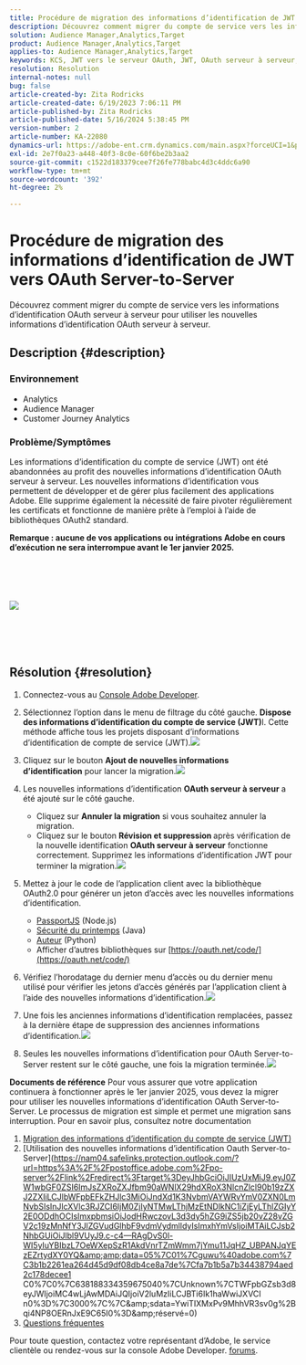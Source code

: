 ```yaml
---
title: Procédure de migration des informations d’identification de JWT vers OAuth Server-to-Server
description: Découvrez comment migrer du compte de service vers les informations d’identification OAuth serveur à serveur pour utiliser les nouvelles informations d’identification OAuth serveur à serveur.
solution: Audience Manager,Analytics,Target
product: Audience Manager,Analytics,Target
applies-to: Audience Manager,Analytics,Target
keywords: KCS, JWT vers le serveur OAuth, JWT, OAuth serveur à serveur, Customer Journey Analytics, migrer les informations d’identification
resolution: Resolution
internal-notes: null
bug: false
article-created-by: Zita Rodricks
article-created-date: 6/19/2023 7:06:11 PM
article-published-by: Zita Rodricks
article-published-date: 5/16/2024 5:38:45 PM
version-number: 2
article-number: KA-22080
dynamics-url: https://adobe-ent.crm.dynamics.com/main.aspx?forceUCI=1&pagetype=entityrecord&etn=knowledgearticle&id=f3a63955-d40e-ee11-8f6d-6045bd006b3d
exl-id: 2e7f0a23-a448-40f3-8c0e-60f6be2b3aa2
source-git-commit: c1522d183379cee7f26fe778babc4d3c4ddc6a90
workflow-type: tm+mt
source-wordcount: '392'
ht-degree: 2%

---
```


# Procédure de migration des informations d’identification de JWT vers OAuth Server-to-Server


Découvrez comment migrer du compte de service vers les informations d’identification OAuth serveur à serveur pour utiliser les nouvelles informations d’identification OAuth serveur à serveur.

## Description {#description}


### Environnement

- Analytics
- Audience Manager
- Customer Journey Analytics


### Problème/Symptômes

Les informations d’identification du compte de service (JWT) ont été abandonnées au profit des nouvelles informations d’identification OAuth serveur à serveur. Les nouvelles informations d’identification vous permettent de développer et de gérer plus facilement des applications Adobe. Elle supprime également la nécessité de faire pivoter régulièrement les certificats et fonctionne de manière prête à l’emploi à l’aide de bibliothèques OAuth2 standard. 

<b>Remarque : aucune de vos applications ou intégrations Adobe en cours d’exécution ne sera interrompue avant le 1er janvier 2025.</b>
<br><br> <br><br> <br><br><b>![](assets/___f5a63955-d40e-ee11-8f6d-6045bd006b3d___.png)</b><br><br> <br><br> <br>

## Résolution {#resolution}


1. Connectez-vous au [Console Adobe Developer](https://developer.adobe.com/console).
2. Sélectionnez l’option dans le menu de filtrage du côté gauche. <b>Dispose des informations d’identification du compte de service (JWT)</b>l. Cette méthode affiche tous les projets disposant d’informations d’identification de compte de service (JWT).![](assets/bff4d24d-8b21-ee11-9cbe-6045bd006a22.png)
3. Cliquez sur le bouton <b>Ajout de nouvelles informations d’identification</b> pour lancer la migration.![](assets/500ae166-8b21-ee11-9cbe-6045bd006a22.png)
4. Les nouvelles informations d’identification <b>OAuth serveur à serveur</b> a été ajouté sur le côté gauche.
   - Cliquez sur <b>Annuler la migration</b> si vous souhaitez annuler la migration.
   - Cliquez sur le bouton <b>Révision et suppression </b>après vérification de la nouvelle identification <b>OAuth serveur à serveur</b> fonctionne correctement. Supprimez les informations d’identification JWT pour terminer la migration.![](assets/bd94377a-8b21-ee11-9cbe-6045bd006a22.png)
5. Mettez à jour le code de l’application client avec la bibliothèque OAuth2.0 pour générer un jeton d’accès avec les nouvelles informations d’identification.

   - [PassportJS](https://github.com/jaredhanson/passport) (Node.js)
   - [Sécurité du printemps](https://spring.io/projects/spring-security) (Java)
   - [Auteur](https://github.com/lepture/authlib) (Python)
   - Afficher d’autres bibliothèques sur [https://oauth.net/code/](https://oauth.net/code/)
6. Vérifiez l’horodatage du dernier menu d’accès ou du dernier menu utilisé pour vérifier les jetons d’accès générés par l’application client à l’aide des nouvelles informations d’identification.![](assets/2379358d-8b21-ee11-9cbe-6045bd006a22.png)
7. Une fois les anciennes informations d’identification remplacées, passez à la dernière étape de suppression des anciennes informations d’identification.![](assets/86be29a0-8b21-ee11-9cbe-6045bd006a22.png)
8. Seules les nouvelles informations d’identification pour OAuth Server-to-Server restent sur le côté gauche, une fois la migration terminée.![](assets/4bfaa6af-8b21-ee11-9cbe-6045bd006a22.png)


<b>Documents de référence</b>
Pour vous assurer que votre application continuera à fonctionner après le 1er janvier 2025, vous devez la migrer pour utiliser les nouvelles informations d’identification OAuth Server-to-Server.
Le processus de migration est simple et permet une migration sans interruption. Pour en savoir plus, consultez notre documentation



1. [Migration des informations d’identification du compte de service (JWT)](https://nam04.safelinks.protection.outlook.com/?url=https%3A%2F%2Fpostoffice.adobe.com%2Fpo-server%2Flink%2Fredirect%3Ftarget%3DeyJhbGciOiJIUzUxMiJ9.eyJ0ZW1wbGF0ZSI6ImJsZXRoZXJfbm90aWNlX29hdXRoX3NlcnZlcl90b19zZXJ2ZXIiLCJlbWFpbEFkZHJlc3MiOiJndXd1K3NvbmVAYWRvYmV0ZXN0LmNvbSIsInJlcXVlc3RJZCI6IjM0ZjIyNTMwLThjMzEtNDlkNC1iZjEyLThlZGIyY2E0ODdhOCIsImxpbmsiOiJodHRwczovL3d3dy5hZG9iZS5jb20vZ28vZGV2c19zMnNfbWlncmF0aW9uX2d1aWRlIiwibGFiZWwiOiI5IiwibG9jYWxlIjoiZW5fVVMifQ.Pr8LjAW5wq_tEqCQLs4Y2fwJSTW_Z2FH0CIVInolEKvySfPDiF7vl8Hg4S9ne_V6a74oLfCVzc99EE9K4XUoBQ&amp;amp;data=05%7C01%7Cguwu%40adobe.com%7C3b1b2261ea264d45d9df08db4ce8a7de%7Cfa7b1b5a7b34438794aed2c178decee1%7C0%7C0%7C638188334359675040%7CUnknown%7CTWFpbGZsb3d8eyJWIjoiMC4wLjAwMDAiLCJQIjoiV2luMzIiLCJBTiI6Ik1haWwiLCJXVCI6Mn0%3D%7C3000%7C%7C%7C&amp;amp;sdata=dd8x%2FoDHh0QUi3xboxa78uA54JXEaVq5qYkP8zkvymk%3D&amp;amp;reserved=0)
2. [Utilisation des nouvelles informations d’identification Oauth Server-to-Server](https://nam04.safelinks.protection.outlook.com/?url=https%3A%2F%2Fpostoffice.adobe.com%2Fpo-server%2Flink%2Fredirect%3Ftarget%3DeyJhbGciOiJIUzUxMiJ9.eyJ0ZW1wbGF0ZSI6ImJsZXRoZXJfbm90aWNlX29hdXRoX3NlcnZlcl90b19zZXJ2ZXIiLCJlbWFpbEFkZHJlc3MiOiJndXd1K3NvbmVAYWRvYmV0ZXN0LmNvbSIsInJlcXVlc3RJZCI6IjM0ZjIyNTMwLThjMzEtNDlkNC1iZjEyLThlZGIyY2E0ODdhOCIsImxpbmsiOiJodHRwczovL3d3dy5hZG9iZS5jb20vZ28vZGV2c19zMnNfY3JlZGVudGlhbF9vdmVydmlldyIsImxhYmVsIjoiMTAiLCJsb2NhbGUiOiJlbl9VUyJ9.c-c4—RAgDvS0l-WI5yIuYBIbzL7OeWXepSzR1AkdVnrTZmWmm7jYmu11JqHZ_UBPANJqYEzEZrtydXY0YQ&amp;amp;data=05%7C01%7Cguwu%40adobe.com%7C3b1b2261ea264d45d9df08db4ce8a7de%7Cfa7b1b5a7b34438794aed2c178decee1 C0%7C0%7C638188334359675040%7CUnknown%7CTWFpbGZsb3d8eyJWIjoiMC4wLjAwMDAiJQIjoiV2luMzIiLCJBTi6Ik1haWwiJXVCI n0%3D%7C3000%7C%7C&amp;amp;sdata=YwiTIXMxPv9MhhVR3sv0g%2Bqi4NP8OERnJxE9C65I0%3D&amp;amp;réservé=0)
3. [Questions fréquentes](https://nam04.safelinks.protection.outlook.com/?url=https%3A%2F%2Fpostoffice.adobe.com%2Fpo-server%2Flink%2Fredirect%3Ftarget%3DeyJhbGciOiJIUzUxMiJ9.eyJ0ZW1wbGF0ZSI6ImJsZXRoZXJfbm90aWNlX29hdXRoX3NlcnZlcl90b19zZXJ2ZXIiLCJlbWFpbEFkZHJlc3MiOiJndXd1K3NvbmVAYWRvYmV0ZXN0LmNvbSIsInJlcXVlc3RJZCI6IjM0ZjIyNTMwLThjMzEtNDlkNC1iZjEyLThlZGIyY2E0ODdhOCIsImxpbmsiOiJodHRwczovL3d3dy5hZG9iZS5jb20vZ28vZGV2c19zMnNfbWlncmF0aW9uX2d1aWRlX2ZhcSIsImxhYmVsIjoiMTEiLCJsb2NhbGUiOiJlbl9VUyJ9.8IlQUL_WbLKsMUDG4VHvqnwqI0l6TzEXSN0I_R_dXCswvDQpusEgm5LstaLYWzPy0crhk_ShRbmjZvMVS5t1Mg&amp;amp;data=05%7C01%7Cguwu%40adobe.com%7C3b1b2261ea264d45d9df08db4ce8a7de%7Cfa7b1b5a7b34438794aed2c178decee1%7C0%7C0%7C638188334359675040%7CUnknown%7CTWFpbGZsb3d8eyJWIjoiMC4wLjAwMDAiLCJQIjoiV2luMzIiLCJBTiI6Ik1haWwiLCJXVCI6Mn0%3D%7C3000%7C%7C%7C&amp;amp;sdata=n4WBY0gemPujdOZRaTMICsePuQJsuh9STbkgEsvyai8%3D&amp;amp;reserved=0)


Pour toute question, contactez votre représentant d’Adobe, le service clientèle ou rendez-vous sur la console Adobe Developer. [forums](https://nam04.safelinks.protection.outlook.com/?url=https%3A%2F%2Fpostoffice.adobe.com%2Fpo-server%2Flink%2Fredirect%3Ftarget%3DeyJhbGciOiJIUzUxMiJ9.eyJ0ZW1wbGF0ZSI6ImJsZXRoZXJfbm90aWNlX29hdXRoX3NlcnZlcl90b19zZXJ2ZXIiLCJlbWFpbEFkZHJlc3MiOiJndXd1K3NvbmVAYWRvYmV0ZXN0LmNvbSIsInJlcXVlc3RJZCI6IjM0ZjIyNTMwLThjMzEtNDlkNC1iZjEyLThlZGIyY2E0ODdhOCIsImxpbmsiOiJodHRwczovL2V4cGVyaWVuY2VsZWFndWVjb21tdW5pdGllcy5hZG9iZS5jb20vdDUvYWRvYmUtZGV2ZWxvcGVyLWNvbnNvbGUvY3QtcC9hZG9iZS1pby1jb25zb2xlIiwibGFiZWwiOiIxMiIsImxvY2FsZSI6ImVuX1VTIn0.P8FY77-eRzVSjnf09no_Hn5owFmpREoMVLK5OSTU6WWBApUGuQH0fokMAu1R0L-uTQlCovlnIGYD7NRoqMFD8g&amp;amp;data=05%7C01%7Cguwu%40adobe.com%7C3b1b2261ea264d45d9df08db4ce8a7de%7Cfa7b1b5a7b34438794aed2c178decee1%7C0%7C0%7C638188334359675040%7CUnknown%7CTWFpbGZsb3d8eyJWIjoiMC4wLjAwMDAiLCJQIjoiV2luMzIiLCJBTiI6Ik1haWwiLCJXVCI6Mn0%3D%7C3000%7C%7C%7C&amp;amp;sdata=%2FhbICP9PCZsfsNDrBYaGlEb%2FREbBJMjNZeWPzoOPJsk%3D&amp;amp;reserved=0).
